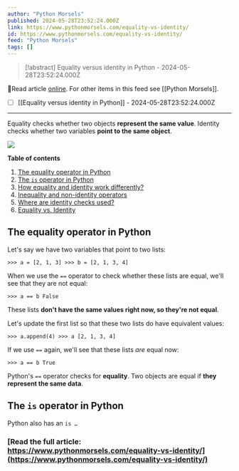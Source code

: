 ```yaml
---
author: "Python Morsels"
published: 2024-05-28T23:52:24.000Z
link: https://www.pythonmorsels.com/equality-vs-identity/
id: https://www.pythonmorsels.com/equality-vs-identity/
feed: "Python Morsels"
tags: []
---
```

> [!abstract] Equality versus identity in Python - 2024-05-28T23:52:24.000Z

🔗Read article [online](https://www.pythonmorsels.com/equality-vs-identity/). For other items in this feed see [[Python Morsels]].

- [ ] [[Equality versus identity in Python]] - 2024-05-28T23:52:24.000Z
- - -
Equality checks whether two objects **represent the same value**. Identity checks whether two variables **point to the same object**.

![](https://i.vimeocdn.com/filter/overlay?src0=https%3A%2F%2Fi.vimeocdn.com%2Fvideo%2F1859635053-5a5a328c38769260b233cb1fae005603a26ff65e609fba2d15a8af03ad563ba9-d_1920x1080&src1=http%3A%2F%2Ff.vimeocdn.com%2Fp%2Fimages%2Fcrawler_play.png)

**Table of contents**

1. [The equality operator in Python](https://www.pythonmorsels.com/equality-vs-identity/#the-equality-operator-in-python)
2. [The `is` operator in Python](https://www.pythonmorsels.com/equality-vs-identity/#the-is-operator-in-python)
3. [How equality and identity work differently?](https://www.pythonmorsels.com/equality-vs-identity/#how-equality-and-identity-work-differently)
4. [Inequality and non-identity operators](https://www.pythonmorsels.com/equality-vs-identity/#inequality-and-non-identity-operators)
5. [Where are identity checks used?](https://www.pythonmorsels.com/equality-vs-identity/#where-are-identity-checks-used)
6. [Equality vs. Identity](https://www.pythonmorsels.com/equality-vs-identity/#equality-vs-identity)

## The equality operator in Python

Let's say we have two variables that point to two lists:

`>>> a = [2, 1, 3] >>> b = [2, 1, 3, 4]`

When we use the `==` operator to check whether these lists are equal, we'll see that they are not equal:

`>>> a == b False`

These lists **don't have the same values right now, so they're not equal**.

Let's update the first list so that these two lists do have equivalent values:

`>>> a.append(4) >>> a [2, 1, 3, 4]`

If we use `==` again, we'll see that these lists _are_ equal now:

`>>> a == b True`

Python's `==` operator checks for **equality**. Two objects are equal if **they represent the same data**.

## The `is` operator in Python

Python also has an `is …`

### [Read the full article: https://www.pythonmorsels.com/equality-vs-identity/](https://www.pythonmorsels.com/equality-vs-identity/)
